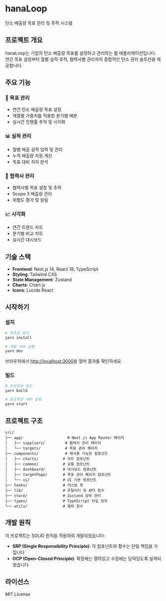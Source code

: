 # hanaLoop

탄소 배출량 목표 관리 및 추적 시스템

## 프로젝트 개요

hanaLoop는 기업의 탄소 배출량 목표를 설정하고 관리하는 웹 애플리케이션입니다. 연간 목표 설정부터 월별 실적 추적, 협력사별 관리까지 종합적인 탄소 관리 솔루션을 제공합니다.

## 주요 기능

### 🎯 목표 관리
- 연간 탄소 배출량 목표 설정
- 계절별 가중치를 적용한 분기별 배분
- 실시간 진행률 추적 및 시각화

### 📊 실적 관리
- 월별 배출 실적 입력 및 관리
- 누적 배출량 자동 계산
- 목표 대비 차이 분석

### 🤝 협력사 관리
- 협력사별 목표 설정 및 추적
- Scope 3 배출량 관리
- 위험도 평가 및 알림

### 📈 시각화
- 연간 트렌드 차트
- 분기별 비교 차트
- 실시간 대시보드

## 기술 스택

- **Frontend**: Next.js 14, React 18, TypeScript
- **Styling**: Tailwind CSS
- **State Management**: Zustand
- **Charts**: Chart.js
- **Icons**: Lucide React

## 시작하기

### 설치

```bash
# 의존성 설치
yarn install

# 개발 서버 실행
yarn dev
```

브라우저에서 [http://localhost:3000](http://localhost:3000)을 열어 결과를 확인하세요.

### 빌드

```bash
# 프로덕션 빌드
yarn build

# 프로덕션 서버 실행
yarn start
```

## 프로젝트 구조

```
src/
├── app/                    # Next.js App Router 페이지
│   ├── suppliers/         # 협력사 관리 페이지
│   └── targets/           # 목표 관리 페이지
├── components/            # 재사용 가능한 컴포넌트
│   ├── charts/           # 차트 컴포넌트
│   ├── common/           # 공통 컴포넌트
│   ├── dashboard/        # 대시보드 컴포넌트
│   ├── targetPage/       # 목표 관리 페이지 컴포넌트
│   └── ui/               # UI 기본 컴포넌트
├── hooks/                # 커스텀 훅
├── lib/                  # 유틸리티 및 API 함수
├── store/                # Zustand 상태 관리
├── types/                # TypeScript 타입 정의
└── utils/                # 헬퍼 함수
```

## 개발 원칙

이 프로젝트는 SOLID 원칙을 적용하여 개발되었습니다:

- **SRP (Single Responsibility Principle)**: 각 컴포넌트와 함수는 단일 책임을 가집니다
- **OCP (Open-Closed Principle)**: 확장에는 열려있고 수정에는 닫혀있도록 설계되었습니다

## 라이선스

MIT License